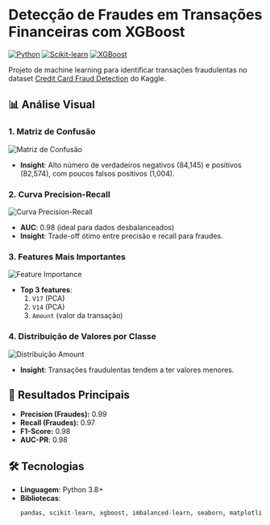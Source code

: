 # Detecção de Fraudes em Transações Financeiras com XGBoost

[![Python](https://img.shields.io/badge/Python-3.8%2B-blue)](https://www.python.org/)
[![Scikit-learn](https://img.shields.io/badge/Scikit--learn-1.0.2-orange)](https://scikit-learn.org/)
[![XGBoost](https://img.shields.io/badge/XGBoost-1.5.1-green)](https://xgboost.readthedocs.io/)

Projeto de machine learning para identificar transações fraudulentas no dataset [Credit Card Fraud Detection](https://www.kaggle.com/datasets/mlg-ulb/creditcardfraud) do Kaggle.

## 📊 Análise Visual

### 1. Matriz de Confusão
![Matriz de Confusão](https://github.com/user-attachments/assets/462d2f68-87d7-453d-9108-acea8e81c041)

- **Insight**: Alto número de verdadeiros negativos (84,145) e positivos (82,574), com poucos falsos positivos (1,004).

### 2. Curva Precision-Recall
![Curva Precision-Recall](https://github.com/user-attachments/assets/4438612c-99e2-4ca8-b22b-763aeed0814b)


- **AUC**: 0.98 (ideal para dados desbalanceados)
- **Insight**: Trade-off ótimo entre precisão e recall para fraudes.

### 3. Features Mais Importantes
![Feature Importance](https://github.com/user-attachments/assets/33dcda17-90f7-423b-9405-39b95863739c)


- **Top 3 features**:
  1. `V17` (PCA)
  2. `V14` (PCA) 
  3. `Amount` (valor da transação)

### 4. Distribuição de Valores por Classe
![Distribuição Amount](https://github.com/user-attachments/assets/90e241ab-a9d4-4b4d-bd37-06af7c2dfbc9)

- **Insight**: Transações fraudulentas tendem a ter valores menores.

## 📌 Resultados Principais
- **Precision (Fraudes):** 0.99  
- **Recall (Fraudes):** 0.97  
- **F1-Score:** 0.98  
- **AUC-PR**: 0.98

## 🛠️ Tecnologias
- **Linguagem**: Python 3.8+
- **Bibliotecas**:
  ```python
  pandas, scikit-learn, xgboost, imbalanced-learn, seaborn, matplotlib
